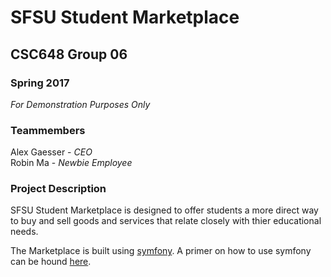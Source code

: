 # SFSU Student Marketplace
## CSC648 Group 06
### Spring 2017   
*For Demonstration Purposes Only*

### Teammembers
Alex Gaesser - _CEO_  
Robin Ma - _Newbie Employee_  


### Project Description

SFSU Student Marketplace is designed to offer students a more direct way to buy and sell goods and services that relate closely with thier educational needs. 

The Marketplace is built using [symfony](https://symfony.com). A primer on how to use symfony can be hound [here](https://www.sitepoint.com/symfony-beginners-tutorial/).
